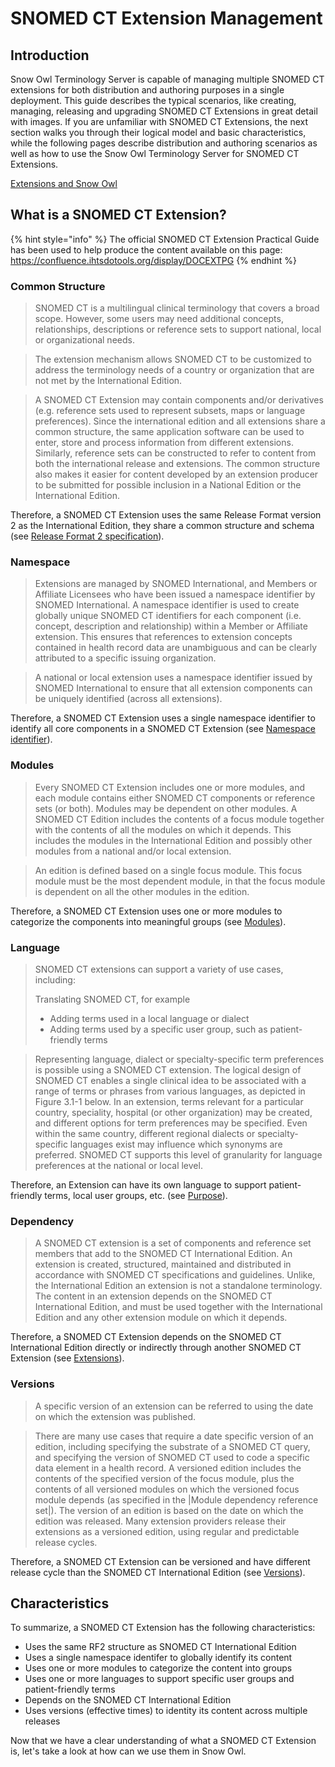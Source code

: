 # SNOMED CT Extension Management

## Introduction

Snow Owl Terminology Server is capable of managing multiple SNOMED CT extensions for both distribution and authoring purposes in a single deployment. 
This guide describes the typical scenarios, like creating, managing, releasing and upgrading SNOMED CT Extensions in great detail with images. 
If you are unfamiliar with SNOMED CT Extensions, the next section walks you through their logical model and basic characteristics, while the following pages describe distribution and authoring scenarios as well as how to use the Snow Owl Terminology Server for SNOMED CT Extensions.

[Extensions and Snow Owl](./extensions-and-snowowl.md)

## What is a SNOMED CT Extension?

{% hint style="info" %}
The official SNOMED CT Extension Practical Guide has been used to help produce the content available on this page: https://confluence.ihtsdotools.org/display/DOCEXTPG
{% endhint %}

### Common Structure

> SNOMED CT is a multilingual clinical terminology that covers a broad scope. However, some users may need additional concepts, relationships, descriptions or reference sets to support national, local or organizational needs.

> The extension mechanism allows SNOMED CT to be customized to address the terminology needs of a country or organization that are not met by the International Edition. 

> A SNOMED CT Extension may contain components and/or derivatives (e.g. reference sets used to represent subsets, maps or language preferences). Since the international edition and all extensions share a common structure, the same application software can be used to enter, store and process information from different extensions. Similarly, reference sets can be constructed to refer to content from both the international release and extensions. The common structure also makes it easier for content developed by an extension producer to be submitted for possible inclusion in a National Edition or the International Edition.

Therefore, a SNOMED CT Extension uses the same Release Format version 2 as the International Edition, they share a common structure and schema (see [Release Format 2 specification](http://snomed.org/rfs)).

### Namespace

> Extensions are managed by SNOMED International, and Members or Affiliate Licensees who have been issued a namespace identifier by SNOMED International. A namespace identifier is used to create globally unique SNOMED CT identifiers for each component (i.e. concept, description and relationship) within a Member or Affiliate extension. This ensures that references to extension concepts contained in health record data are unambiguous and can be clearly attributed to a specific issuing organization.

> A national or local extension uses a namespace identifier issued by SNOMED International to ensure that all extension components can be uniquely identified (across all extensions).

Therefore, a SNOMED CT Extension uses a single namespace identifier to identify all core components in a SNOMED CT Extension (see [Namespace identifier](https://confluence.ihtsdotools.org/display/DOCEXTPG/4.1+Namespaces)).

### Modules

> Every SNOMED CT Extension includes one or more modules, and each module contains either SNOMED CT components or reference sets (or both). Modules may be dependent on other modules. A SNOMED CT Edition includes the contents of a focus module together with the contents of all the modules on which it depends. This includes the modules in the International Edition and possibly other modules from a national and/or local extension.

> An edition is defined based on a single focus module. This focus module must be the most dependent module, in that the focus module is dependent on all the other modules in the edition.

Therefore, a SNOMED CT Extension uses one or more modules to categorize the components into meaningful groups (see [Modules](https://confluence.ihtsdotools.org/display/DOCEXTPG/4.2+Modules)).

### Language

> SNOMED CT extensions can support a variety of use cases, including:
> 
> Translating SNOMED CT, for example 
> * Adding terms used in a local language or dialect
> * Adding terms used by a specific user group, such as patient-friendly terms

> Representing language, dialect or specialty-specific term preferences is possible using a SNOMED CT extension. The logical design of SNOMED CT enables a single clinical idea to be associated with a range of terms or phrases from various languages, as depicted in Figure 3.1-1 below. In an extension, terms relevant for a particular country, speciality, hospital (or other organization) may be created, and different options for term preferences may be specified. Even within the same country, different regional dialects or specialty-specific languages exist may influence which synonyms are preferred. SNOMED CT supports this level of granularity for language preferences at the national or local level.

Therefore, an Extension can have its own language to support patient-friendly terms, local user groups, etc. (see [Purpose](https://confluence.ihtsdotools.org/display/DOCEXTPG/3+Purpose)).

### Dependency

> A SNOMED CT extension is a set of components and reference set members that add to the SNOMED CT International Edition. An extension is created, structured, maintained and distributed in accordance with SNOMED CT specifications and guidelines. Unlike, the International Edition an extension is not a standalone terminology. The content in an extension depends on the SNOMED CT International Edition, and must be used together with the International Edition and any other extension module on which it depends.

Therefore, a SNOMED CT Extension depends on the SNOMED CT International Edition directly or indirectly through another SNOMED CT Extension (see [Extensions](https://confluence.ihtsdotools.org/display/DOCEXTPG/4.3+Extensions)).

### Versions

> A specific version of an extension can be referred to using the date on which the extension was published.

> There are many use cases that require a date specific version of an edition, including specifying the substrate of a SNOMED CT query, and specifying the version of SNOMED CT used to code a specific data element in a health record. A versioned edition includes the contents of the specified version of the focus module, plus the contents of all versioned modules on which the versioned focus module depends (as specified in the |Module dependency reference set|). The version of an edition is based on the date on which the edition was released. Many extension providers release their extensions as a versioned edition, using regular and predictable release cycles.

Therefore, a SNOMED CT Extension can be versioned and have different release cycle than the SNOMED CT International Edition (see [Versions](https://confluence.ihtsdotools.org/display/DOCEXTPG/4.4+Editions)).

## Characteristics

To summarize, a SNOMED CT Extension has the following characteristics:
* Uses the same RF2 structure as SNOMED CT International Edition
* Uses a single namespace identifer to globally identify its content
* Uses one or more modules to categorize the content into groups
* Uses one or more languages to support specific user groups and patient-friendly terms
* Depends on the SNOMED CT International Edition
* Uses versions (effective times) to identity its content across multiple releases

Now that we have a clear understanding of what a SNOMED CT Extension is, let's take a look at how can we use them in Snow Owl.
